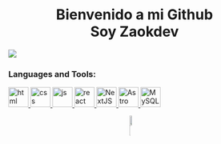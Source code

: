<h1 align="center">Bienvenido a mi Github<br />Soy Zaokdev</h1>
<img src="https://tenor.com/es-US/view/chao-garden-sonic-chao-cute-smile-gif-16528341">
<h3 align="left">Languages and Tools:</h3>
<p align="left">
  <a href="#" target="_blank" rel="noreferrer">
    <img
      src="https://www.svgrepo.com/show/303205/html-5-logo.svg"
      alt="html"
      width="40"
      height="40"
    />
  </a>
  <a href="#" target="_blank" rel="noreferrer">
    <img
      src="https://www.svgrepo.com/show/452185/css-3.svg"
      alt="css"
      width="40"
      height="40"
    />
  </a>
  <a href="#" target="_blank" rel="noreferrer">
    <img
      src="https://www.svgrepo.com/show/353925/javascript.svg"
      alt="js"
      width="40"
      height="40"
    />
  </a>
  <a href="#" target="_blank" rel="noreferrer">
    <img
      src="https://www.svgrepo.com/show/354259/react.svg"
      alt="react"
      width="40"
      height="40"
    />
  </a>
  <a href="#" target="_blank" rel="noreferrer">
    <img
      src="https://images.ctfassets.net/c63hsprlvlya/IacLLeOBR5WCvdCPqKuff/a57a4dc79978ad9e141972054ce9f71e/nextjs3.webp"
      alt="NextJS"
      width="40"
      height="40"
    />
  </a>
  <a href="#" target="_blank" rel="noreferrer">
    <img
      src="https://www.svgrepo.com/show/373446/astro.svg"
      alt="Astro"
      width="40"
      height="40"
    />
  </a>
  <a href="#" target="_blank" rel="noreferrer">
    <img
      src="https://www.svgrepo.com/show/303251/mysql-logo.svg"
      alt="MySQL"
      width="40"
      height="40"
    />
  </a>
</p>

<!-- STATS Y LENGUAJES MAS USADOS -->
<div style="display: grid; align-items: center; justify-content: center;">
  <img
    style="height: 100%; width: 49%; max-width: 100%"
    src="https://github-readme-stats.vercel.app/api?username=zaokdev&theme=gotham&count_private=true&show_icons=true&include_all_commits=true"
  />
  <img
    style="height: 100%; width: 49%; max-width: 10%"
    src="https://github-readme-stats.vercel.app/api/top-langs/?username=zaokdev&layout=compact&theme=gotham&langs_count=8"
  />
</div>
